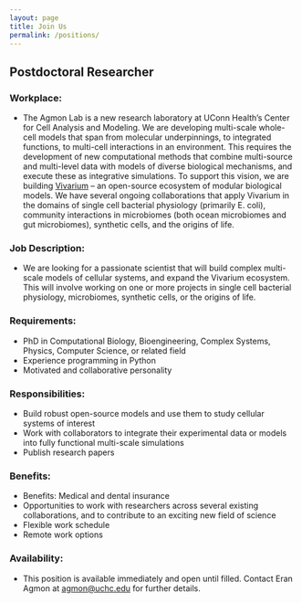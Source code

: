 ```yaml
---
layout: page
title: Join Us
permalink: /positions/
---
```



## Postdoctoral Researcher

### Workplace:
- The Agmon Lab is a new research laboratory at UConn Health’s Center for Cell Analysis and Modeling. We are developing 
multi-scale whole-cell models that span from molecular underpinnings, to integrated functions, to multi-cell 
interactions in an environment. This requires the development of new computational methods that combine multi-source 
and multi-level data with models of diverse biological mechanisms, and execute these as integrative simulations. To 
support this vision, we are building [Vivarium](https://vivarium-collective.github.io) – an open-source ecosystem of 
modular biological models. We have several ongoing collaborations that apply Vivarium in the domains of single cell 
bacterial physiology (primarily E. coli), community interactions in microbiomes (both ocean microbiomes and gut 
microbiomes), synthetic cells, and the origins of life.

### Job Description:
- We are looking for a passionate scientist that will build complex multi-scale models of cellular systems, and expand 
the Vivarium ecosystem. This will involve working on one or more projects in single cell bacterial physiology, 
microbiomes, synthetic cells, or the origins of life. 

### Requirements:
- PhD in Computational Biology, Bioengineering, Complex Systems, Physics, Computer Science, or related field
- Experience programming in Python
- Motivated and collaborative personality

### Responsibilities:
- Build robust open-source models and use them to study cellular systems of interest
- Work with collaborators to integrate their experimental data or models into fully functional multi-scale simulations
- Publish research papers

### Benefits:
- Benefits: Medical and dental insurance
- Opportunities to work with researchers across several existing collaborations, and to contribute to an exciting new 
field of science
- Flexible work schedule
- Remote work options

### Availability: 
- This position is available immediately and open until filled. Contact Eran Agmon at 
[agmon@uchc.edu](mailto:agmon@uchc.edu) for further details.